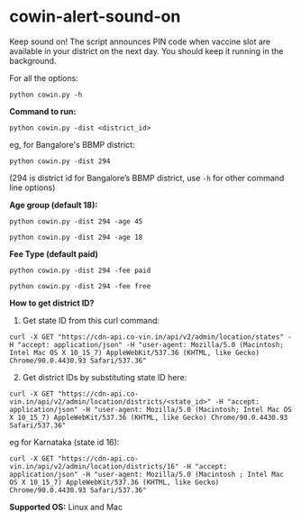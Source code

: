 # cowin-alert-sound-on

Keep sound on! The script announces PIN code when vaccine slot are available in your district on the next day.
You should keep it running in the background.

For all the options:
```
python cowin.py -h
```



**Command to run:**

```
python cowin.py -dist <district_id>
```

eg, for Bangalore's BBMP district:

```
python cowin.py -dist 294
```
(294 is district id for Bangalore’s BBMP district, use `-h` for other command line options)


**Age group (default 18):**

```
python cowin.py -dist 294 -age 45
```

```
python cowin.py -dist 294 -age 18
```

**Fee Type (default paid)**

```
python cowin.py -dist 294 -fee paid
```

```
python cowin.py -dist 294 -fee free
```

**How to get district ID?**

1. Get state ID from this curl command:

```
curl -X GET "https://cdn-api.co-vin.in/api/v2/admin/location/states" -H "accept: application/json" -H "user-agent: Mozilla/5.0 (Macintosh; Intel Mac OS X 10_15_7) AppleWebKit/537.36 (KHTML, like Gecko) Chrome/90.0.4430.93 Safari/537.36"
```

2. Get district IDs by substituting state ID here:

```
curl -X GET "https://cdn-api.co-vin.in/api/v2/admin/location/districts/<state_id>" -H "accept: application/json" -H "user-agent: Mozilla/5.0 (Macintosh; Intel Mac OS X 10_15_7) AppleWebKit/537.36 (KHTML, like Gecko) Chrome/90.0.4430.93 Safari/537.36"
```

eg for Karnataka (state id 16):

```
curl -X GET "https://cdn-api.co-vin.in/api/v2/admin/location/districts/16" -H "accept: application/json" -H "user-agent: Mozilla/5.0 (Macintosh ; Intel Mac OS X 10_15_7) AppleWebKit/537.36 (KHTML, like Gecko) Chrome/90.0.4430.93 Safari/537.36"
```


**Supported OS:** Linux and Mac
